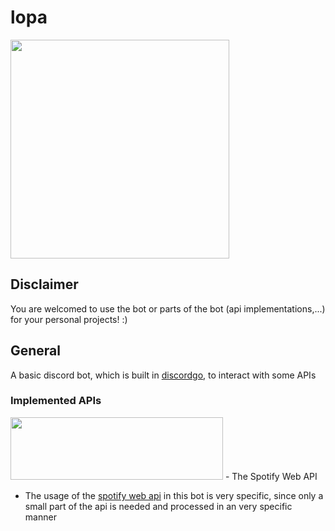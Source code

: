 # lopa

<img src="https://i.imgur.com/dChbMCC.png" width="350" height="350">

## Disclaimer 
You are welcomed to use the bot or parts of the bot (api implementations,...) for your personal projects! :)

## General

A basic discord bot, which is built in [discordgo](https://github.com/bwmarrin/discordgo), to interact with some APIs

### Implemented APIs

<img src="https://upload.wikimedia.org/wikipedia/commons/thumb/2/26/Spotify_logo_with_text.svg/1200px-Spotify_logo_with_text.svg.png" width="340" height="100">
- The Spotify Web API

- The usage of the [spotify web api](https://developer.spotify.com/documentation/web-api/) in this bot is very specific, since only a small part of the api is needed and processed in an very specific manner
